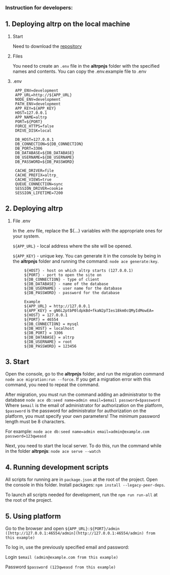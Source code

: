 
### Instruction for developers:

## 1. Deploying altrp on the local machine

  1. Start

     Need to download the [repository](https://github.com/GTFB/Altrp)

  2. Files

     You need to create an `.env` file in the **altrpnjs** folder with the specified names and contents. You can copy the .env.example file to .env

  3. .env

      ```
       APP_ENV=development
       APP_URL=http://${APP_URL}
       NODE_ENV=development
       PATH_ENV=development
       APP_KEY=${APP_KEY}
       HOST=127.0.0.1
       APP_NAME=altrp
       PORT=${PORT}
       FORCE_HTTPS=false
       DRIVE_DISK=local
      
       DB_HOST=127.0.0.1
       DB_CONNECTION=${DB_CONNECTION}
       DB_PORT=3306
       DB_DATABASE=${DB_DATABASE}
       DB_USERNAME=${DB_USERNAME}
       DB_PASSWORD=${DB_PASSWORD}
      
       CACHE_DRIVER=file
       CACHE_PREFIX=altrp_
       CACHE_VIEWS=true
       QUEUE_CONNECTION=sync
       SESSION_DRIVER=cookie
       SESSION_LIFETIME=7200
      
      ```
## 2. Deploying altrp

  1. File .env

     In the .env file, replace the ${...} variables with the appropriate ones for your system.

     `${APP_URL}` \- local address where the site will be opened.

     `${APP_KEY}` \- unique key\. You can generate it in the console by being in the **altrpnjs** folder and running the command: `node ace generate:key`.

      ```
           ${HOST} - host on which altrp starts (127.0.0.1)
           ${PORT} - port to open the site on
           ${DB_CONNECTION} - type of client 
           ${DB_DATABASE} - name of the database
           ${DB_USERNAME} - user name for the database
           ${DB_PASSWORD} - password for the database
           
           Example  
           ${APP_URL} = http://127.0.0.1
           ${APP_KEY} = gN6L2ptbP0ldpkBd+fkaN2pTIes18km0cQMyIdMowEA=
           ${HOST} = 127.0.0.1
           ${PORT} = 46554
           ${DB_CONNECTION} = mysql
           ${DB_HOST} = localhost
           ${DB_PORT} = 3306
           ${DB_DATABASE} = altrp
           ${DB_USERNAME} = root
           ${DB_PASSWORD} = 123456
      
      ```
## 3. Start

Open the console, go to the **altrpnjs** folder, and run the migration command
`node ace migration:run --force`. If you get a migration error with this command, you need to repeat the command.

After migration, you must run the command adding an administrator to the database `node ace db:seed name=admin email=$email password=$password` Where `$email` is the email of administrator for authorization on the platform, `$password` is the password for administrator for authorization on the platform, you must specify your own parameters! The minimum password length must be 8 characters.

For example: `node ace db:seed name=admin email=admin@example.com password=123qweasd`

Next, you need to start the local server. To do this, run the command while in the folder **altrpnjs**: `node ace serve --watch`

## 4. Running development scripts

All scripts for running are in `package.json` at the root of the project. Open the console in this folder. Install packages: `npm install --legacy-peer-deps`.

To launch all scripts needed for development, run the `npm run run-all` at the root of the project.

## 5. Using platform

Go to the browser and open `${APP_URL}:${PORT}/admin ([http://127.0.0.1:46554/admin](http://127.0.0.1:46554/admin) from this example)`

To log in, use the previously specified email and password:

Login `$email (admin@example.com from this example)`

Password `$password (123qweasd from this example)`